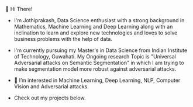 👋 Hi There!

- I'm Jothiprakash, Data Science enthusiast with a strong background in Mathematics, Machine Learning and Deep Learning along with an inclination to learn and explore new technologies and loves to solve business problems with the help of data.

- I'm currently pursuing my Master's in Data Science from Indian Institute of Technology, Guwahati. My Ongoing research Topic is "Universal Adversarial attacks on Semantic Segmentation" in which I am trying to make segmentation model more robust against adversarial attacks.

- 👀 I’m interested in Machine Learning, Deep Learning, NLP, Computer Vision and Adversarial attacks.  

- Check out my projects below.
<!-- 
 ...
- 🌱 I’m currently learning ...
- 💞️ I’m looking to collaborate on ...
- 📫 How to reach me ...
 -->
<!---
jothiprakashK/jothiprakashK is a ✨ special ✨ repository because its `README.md` (this file) appears on your GitHub profile.
You can click the Preview link to take a look at your changes.
--->

